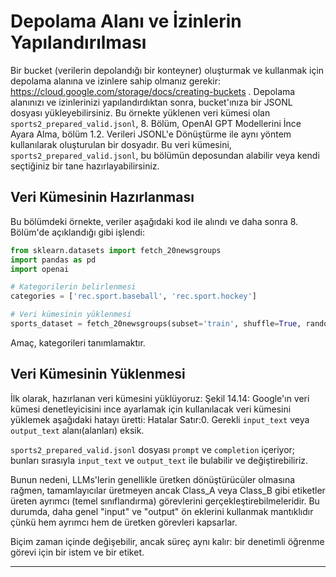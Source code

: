 # Depolama Alanı ve İzinlerin Yapılandırılması
Bir bucket (verilerin depolandığı bir konteyner) oluşturmak ve kullanmak için depolama alanına ve izinlere sahip olmanız gerekir: https://cloud.google.com/storage/docs/creating-buckets . Depolama alanınızı ve izinlerinizi yapılandırdıktan sonra, bucket'ınıza bir JSONL dosyası yükleyebilirsiniz. Bu örnekte yüklenen veri kümesi olan `sports2_prepared_valid.jsonl`, 8. Bölüm, OpenAI GPT Modellerini İnce Ayara Alma, bölüm 1.2. Verileri JSONL'e Dönüştürme ile aynı yöntem kullanılarak oluşturulan bir dosyadır. Bu veri kümesini, `sports2_prepared_valid.jsonl`, bu bölümün deposundan alabilir veya kendi seçtiğiniz bir tane hazırlayabilirsiniz.

## Veri Kümesinin Hazırlanması
Bu bölümdeki örnekte, veriler aşağıdaki kod ile alındı ve daha sonra 8. Bölüm'de açıklandığı gibi işlendi:
```python
from sklearn.datasets import fetch_20newsgroups
import pandas as pd
import openai

# Kategorilerin belirlenmesi
categories = ['rec.sport.baseball', 'rec.sport.hockey']

# Veri kümesinin yüklenmesi
sports_dataset = fetch_20newsgroups(subset='train', shuffle=True, random_state=42, categories=categories)
```
Amaç, kategorileri tanımlamaktır.

## Veri Kümesinin Yüklenmesi
İlk olarak, hazırlanan veri kümesini yüklüyoruz:
Şekil 14.14: Google'ın veri kümesi denetleyicisini ince ayarlamak için kullanılacak veri kümesini yüklemek aşağıdaki hatayı üretti: Hatalar Satır:0. Gerekli `input_text` veya `output_text` alanı(alanları) eksik.

`sports2_prepared_valid.jsonl` dosyası `prompt` ve `completion` içeriyor; bunları sırasıyla `input_text` ve `output_text` ile bulabilir ve değiştirebiliriz.

Bunun nedeni, LLMs'lerin genellikle üretken dönüştürücüler olmasına rağmen, tamamlayıcılar üretmeyen ancak Class_A veya Class_B gibi etiketler üreten ayrımcı (temel sınıflandırma) görevlerini gerçekleştirebilmeleridir. Bu durumda, daha genel "input" ve "output" ön eklerini kullanmak mantıklıdır çünkü hem ayrımcı hem de üretken görevleri kapsarlar.

Biçim zaman içinde değişebilir, ancak süreç aynı kalır: bir denetimli öğrenme görevi için bir istem ve bir etiket.

---

